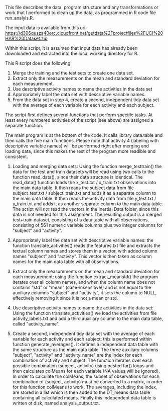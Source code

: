 This file describes the data, program structure and any transformations or work that I performed to clean up the data, as programmed in R code file run_analyis.R.  

The input data is available from this url:
https://d396qusza40orc.cloudfront.net/getdata%2Fprojectfiles%2FUCI%20HAR%20Dataset.zip

Within this script, it is assumed that input data has already been downloaded and extracted into the local working directory for R.

This R script does the following:
1. Merge the training and the test sets to create one data set.
2. Extract only the measurements on the mean and standard deviation for each measurement.
3. Use descriptive activity names to name the activities in the data set
4. Appropriately label the data set with descriptive variable names.
5. From the data set in step 4, create a second, independent tidy data set with the average of each variable for each activity and each subject.

The script first defines several functions that perform specific tasks. At least every numbered activities of the script (see above) are assigned a separate function.

The main program is at the bottom of the code. It calls library data.table and then calls the five main functions. Please note that activity 4 (labeling with descriptive variable names) will be performed right after merging and loading data, since this makes the rest of the program more readible and consistent.

1. Loading and merging data sets: Using the function merge_testtrain() the data for the test and train datasets will be read using two calls to the function read_data(), since their data structure is identical. The read_data() function loads the x_test.txt / x_train.txt observations into the main data table. It then reads the subject data from file subject_test.txt / subject_train.txt and adds it as a separate column to the main data table. It then reads the activity data from file y_test.txt / y_train.txt and adds it as another separate column to the main data table. The script will _not_ read the vectors in the Inertial Data folder, since this data is not needed for this assignment.
The resulting output is a merged test+train dataset, consisting of a data table with all observations, consisting of 561 numeric variable columns plus two integer columns for "subject" and "activity".

4. Appropriately label the data set with descriptive variable names: the function translate_activities() reads the features.txt file and extracts the textual column names and stores them in a vector, with added column names "subject" and "activity". This vector is then taken as column names for the main data table with all observations.

2. Extract only the measurements on the mean and standard deviation for each measurement: using the function extract_meanstd() the program iterates over all column names, and when the column name does not contains "std" or "mean" (case-insensitive!) and is not equal to the auxiliary columns "subject" and "activity", it sets the column to NULL, effectively removing it since it is not a mean or std.

3. Use descriptive activity names to name the activities in the data set: Using the function translate_activities() we load the activities from file activity_labels.txt and add a third auxiliary column to the main data table, called "activity_name".

5. Create a second, independent tidy data set with the average of each variable for each activity and each subject: this is performed within function generate_averages(). It defines a independent data table with the same structure as the main data table. The three auxiliary columns "subject", "activity" and "activity_name" are the index for each combination of activity and subject. The function iterates over each possible combination (subject, activity) using nested for() loops and then calculates colMeans for each variable (NA values will be ignored). In order to calculate the colMeans, the subset of observations for each combination of (subject, activity) must be converted to a matrix, in order for this function colMeans to work. The averages, including the index, are stored in a list which is then added to the DT_means data table containing all calculated means. Finally this independent data table is written ot disk, named analysis_output.txt. 
